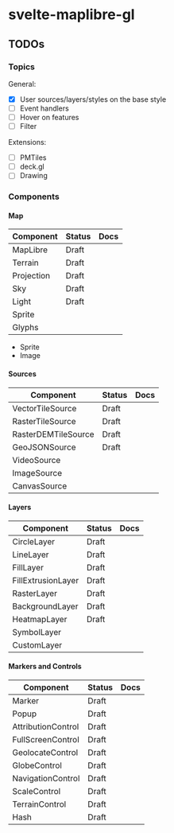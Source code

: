 # svelte-maplibre-gl

## TODOs

### Topics

General:

- [x] User sources/layers/styles on the base style
- [ ] Event handlers
- [ ] Hover on features
- [ ] Filter

Extensions:

- [ ] PMTiles
- [ ] deck.gl
- [ ] Drawing

### Components

#### Map

| Component  | Status | Docs |
| ---------- | ------ | ---- |
| MapLibre   | Draft  |      |
| Terrain    | Draft  |      |
| Projection | Draft  |      |
| Sky        | Draft  |      |
| Light      | Draft  |      |
| Sprite     |        |      |
| Glyphs     |        |      |

- Sprite
- Image

#### Sources

| Component           | Status | Docs |
| ------------------- | ------ | ---- |
| VectorTileSource    | Draft  |      |
| RasterTileSource    | Draft  |      |
| RasterDEMTileSource | Draft  |      |
| GeoJSONSource       | Draft  |      |
| VideoSource         |        |      |
| ImageSource         |        |      |
| CanvasSource        |        |      |

#### Layers

| Component          | Status | Docs |
| ------------------ | ------ | ---- |
| CircleLayer        | Draft  |      |
| LineLayer          | Draft  |      |
| FillLayer          | Draft  |      |
| FillExtrusionLayer | Draft  |      |
| RasterLayer        | Draft  |      |
| BackgroundLayer    | Draft  |      |
| HeatmapLayer       | Draft  |      |
| SymbolLayer        |        |      |
| CustomLayer        |        |      |

#### Markers and Controls

| Component          | Status | Docs |
| ------------------ | ------ | ---- |
| Marker             | Draft  |      |
| Popup              | Draft  |      |
| AttributionControl | Draft  |      |
| FullScreenControl  | Draft  |      |
| GeolocateControl   | Draft  |      |
| GlobeControl       | Draft  |      |
| NavigationControl  | Draft  |      |
| ScaleControl       | Draft  |      |
| TerrainControl     | Draft  |      |
| Hash               | Draft  |      |
